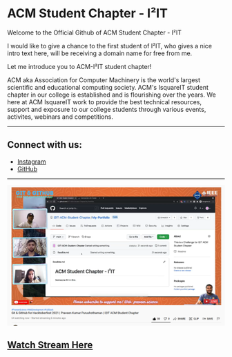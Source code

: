 # ACM Student Chapter - I²IT

Welcome to the Official Github of ACM Student Chapter - I²IT

I would like to give a chance to the first student of I²IT, who gives a nice intro text here, will be receiving a domain name for free from me.

Let me introduce you to ACM-I²IT student chapter!

ACM aka Association for Computer Machinery is the world's largest scientific and educational computing society. ACM's IsquareIT student chapter in our college is established and is flourishing over the years. We here at ACM IsquareIT work to provide the best technical resources, support and exposure to our college students through various events, activites, webinars and competitions.

---

## Connect with us:

- [Instagram](https://instagram.com/i2itacm)
- [GitHub](https://github.com/I2IT-ACM-Student-Chapter/)

---

![StreamImg](Stream.png)

## [Watch Stream Here](https://rb.gy/uigohf)
